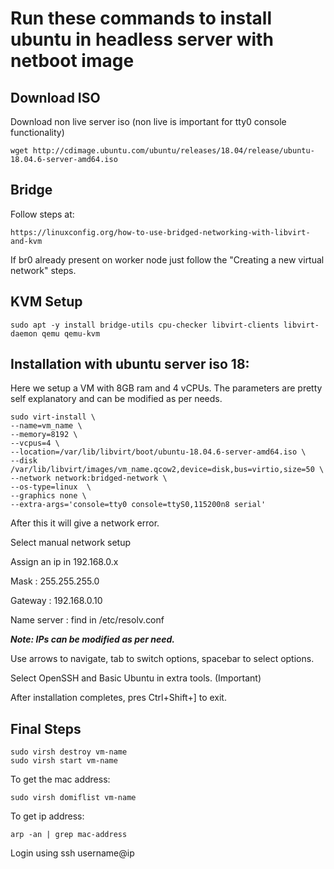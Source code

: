 # Run these commands to install ubuntu in headless server with netboot image

## Download ISO

Download non live server iso (non live is important for tty0 console functionality)

    wget http://cdimage.ubuntu.com/ubuntu/releases/18.04/release/ubuntu-18.04.6-server-amd64.iso


## Bridge

Follow steps at: 

    https://linuxconfig.org/how-to-use-bridged-networking-with-libvirt-and-kvm

If br0 already present on worker node just follow the "Creating a new virtual network" steps.

## KVM Setup

    sudo apt -y install bridge-utils cpu-checker libvirt-clients libvirt-daemon qemu qemu-kvm


## Installation with ubuntu server iso 18:

Here we setup a VM with 8GB ram and 4 vCPUs. The parameters are pretty self explanatory and can be modified as per needs.    
    
    sudo virt-install \
    --name=vm_name \
    --memory=8192 \
    --vcpus=4 \
    --location=/var/lib/libvirt/boot/ubuntu-18.04.6-server-amd64.iso \
    --disk /var/lib/libvirt/images/vm_name.qcow2,device=disk,bus=virtio,size=50 \
    --network network:bridged-network \
    --os-type=linux  \
    --graphics none \
    --extra-args='console=tty0 console=ttyS0,115200n8 serial'


After this it will give a network error.

Select manual network setup

Assign an ip in 192.168.0.x

Mask : 255.255.255.0

Gateway : 192.168.0.10

Name server : find in /etc/resolv.conf 

***Note: IPs can be modified as per need.***


Use arrows to navigate, tab to switch options, spacebar to select options.

Select OpenSSH and Basic Ubuntu in extra tools. (Important)

After installation completes, pres Ctrl+Shift+] to exit.

## Final Steps

    sudo virsh destroy vm-name
    sudo virsh start vm-name

To get the mac address:

    sudo virsh domiflist vm-name 
    
To get ip address:    
    
    arp -an | grep mac-address 
    
Login using ssh username@ip




